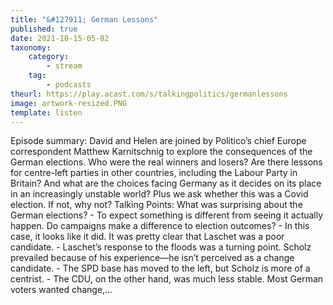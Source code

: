 ```yaml
---
title: "&#127911; German Lessons"
published: true
date: 2021-10-15-05-02
taxonomy:
    category:
        - stream
    tag:
        - podcasts
theurl: https://play.acast.com/s/talkingpolitics/germanlessons
image: artwork-resized.PNG
template: listen
---
```


Episode summary: David and Helen are joined by Politico&rsquo;s chief Europe correspondent Matthew Karnitschnig to explore the consequences of the German elections. Who were the real winners and losers? Are there lessons for centre-left parties in other countries, including the Labour Party in Britain? And what are the choices facing Germany as it decides on its place in an increasingly unstable world? Plus we ask whether this was a Covid election. If not, why not? Talking Points: What was surprising about the German elections? - To expect something is different from seeing it actually happen. Do campaigns make a difference to election outcomes? - In this case, it looks like it did. It was pretty clear that Laschet was a poor candidate. - Laschet&rsquo;s response to the floods was a turning point. Scholz prevailed because of his experience&mdash;he isn&rsquo;t perceived as a change candidate. - The SPD base has moved to the left, but Scholz is more of a centrist. - The CDU, on the other hand, was much less stable. Most German voters wanted change,&hellip;
